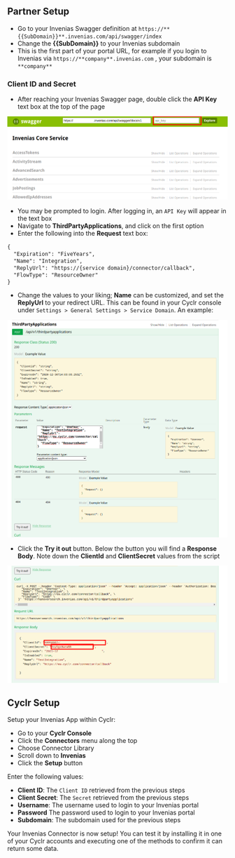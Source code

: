 
<section class="setup partner" markdown="1">

## Partner Setup

<div class="section-content" markdown="1">

- Go to your Invenias Swagger definition at `https://**{{SubDomain}}**.invenias.com/api/swagger/index`
- Change the **{{SubDomain}}** to your Invenias subdomain
- This is the first part of your portal URL, for example if you login to Invenias via `https://**company**.invenias.com` , your subdomain is `**company**`

### Client ID and Secret

- After reaching your Invenias Swagger page, double click the **API Key** text box at the top of the page

![](./images/invenias-api-key.png)
- You may be prompted to login. After logging in, an `API Key` will appear in the text box
- Navigate to **ThirdPartyApplications**, and click on the first option
- Enter the following into the **Request** text box:
```
{
  "Expiration": "FiveYears",
  "Name": "Integration",
  "ReplyUrl": "https://{service domain}/connector/callback",
  "FlowType": "ResourceOwner"
}
```
- Change the values to your liking; **Name** can be customized, and set the **ReplyUrl** to your redirect URL. This can be found in your Cyclr console under `Settings > General Settings > Service Domain`. An example:

![](./images/invenias-example-request.png)
- Click the **Try it out** button. Below the button you will find a **Response Body**. Note down the **ClientId** and **ClientSecret** values from the script

![](./images/invenias-response.png)

</div>

</section>

<section class="setup cyclr" markdown="1">

## Cyclr Setup

<div class="section-content" markdown="1">

Setup your Invenias App within Cyclr:

- Go to your **Cyclr Console**
- Click the **Connectors** menu along the top
- Choose Connector Library
- Scroll down to **Invenias**
- Click the **Setup** button

Enter the following values:

- **Client ID**: The `Client ID` retrieved from the previous steps
- **Client Secret**:  The `Secret` retrieved from the previous steps
- **Username**: The username used to login to your Invenias portal
- **Password** The password used to login to your Invenias portal
- **Subdomain**: The subdomain used for the previous steps


Your Invenias Connector is now setup! You can test it by installing it in one of your Cyclr accounts and executing one of the methods to confirm it can return some data.


</div>

</section>